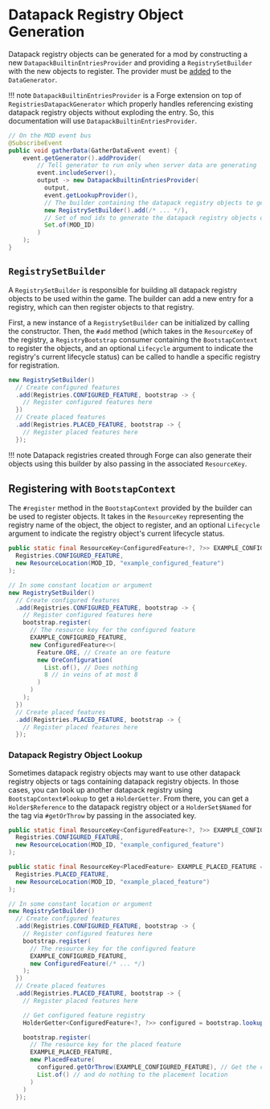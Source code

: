 Datapack Registry Object Generation
==================================

Datapack registry objects can be generated for a mod by constructing a new `DatapackBuiltinEntriesProvider` and providing a `RegistrySetBuilder` with the new objects to register. The provider must be [added][datagen] to the `DataGenerator`.

!!! note
    `DatapackBuiltinEntriesProvider` is a Forge extension on top of `RegistriesDatapackGenerator` which properly handles referencing existing datapack registry objects without exploding the entry. So, this documentation will use `DatapackBuiltinEntriesProvider`.

```java
// On the MOD event bus
@SubscribeEvent
public void gatherData(GatherDataEvent event) {
    event.getGenerator().addProvider(
        // Tell generator to run only when server data are generating
        event.includeServer(),
        output -> new DatapackBuiltinEntriesProvider(
          output,
          event.getLookupProvider(),
          // The builder containing the datapack registry objects to generate
          new RegistrySetBuilder().add(/* ... */),
          // Set of mod ids to generate the datapack registry objects of
          Set.of(MOD_ID)
        )
    );
}
```

`RegistrySetBuilder`
--------------------

A `RegistrySetBuilder` is responsible for building all datapack registry objects to be used within the game. The builder can add a new entry for a registry, which can then register objects to that registry.

First, a new instance of a `RegistrySetBuilder` can be initialized by calling the constructor. Then, the `#add` method (which takes in the `ResourceKey` of the registry, a `RegistryBootstrap` consumer containing the `BootstapContext` to register the objects, and an optional `Lifecycle` argument to indicate the registry's current lifecycle status) can be called to handle a specific registry for registration.

```java
new RegistrySetBuilder()
  // Create configured features
  .add(Registries.CONFIGURED_FEATURE, bootstrap -> {
    // Register configured features here
  })
  // Create placed features
  .add(Registries.PLACED_FEATURE, bootstrap -> {
    // Register placed features here
  });
```

!!! note
    Datapack registries created through Forge can also generate their objects using this builder by also passing in the associated `ResourceKey`.

Registering with `BootstapContext`
----------------------------------

The `#register` method in the `BootstapContext` provided by the builder can be used to register objects. It takes in the `ResourceKey` representing the registry name of the object, the object to register, and an optional `Lifecycle` argument to indicate the registry object's current lifecycle status. 

```java
public static final ResourceKey<ConfiguredFeature<?, ?>> EXAMPLE_CONFIGURED_FEATURE = ResourceKey.create(
  Registries.CONFIGURED_FEATURE,
  new ResourceLocation(MOD_ID, "example_configured_feature")
);

// In some constant location or argument
new RegistrySetBuilder()
  // Create configured features
  .add(Registries.CONFIGURED_FEATURE, bootstrap -> {
    // Register configured features here
    bootstrap.register(
      // The resource key for the configured feature
      EXAMPLE_CONFIGURED_FEATURE,
      new ConfiguredFeature<>(
        Feature.ORE, // Create an ore feature
        new OreConfiguration(
          List.of(), // Does nothing
          8 // in veins of at most 8
        )
      )
    );
  })
  // Create placed features
  .add(Registries.PLACED_FEATURE, bootstrap -> {
    // Register placed features here
  });
```

### Datapack Registry Object Lookup

Sometimes datapack registry objects may want to use other datapack registry objects or tags containing datapack registry objects. In those cases, you can look up another datapack registry using `BootstapContext#lookup` to get a `HolderGetter`. From there, you can get a `Holder$Reference` to the datapack registry object or a `HolderSet$Named` for the tag via `#getOrThrow` by passing in the associated key.

```java
public static final ResourceKey<ConfiguredFeature<?, ?>> EXAMPLE_CONFIGURED_FEATURE = ResourceKey.create(
  Registries.CONFIGURED_FEATURE,
  new ResourceLocation(MOD_ID, "example_configured_feature")
);

public static final ResourceKey<PlacedFeature> EXAMPLE_PLACED_FEATURE = ResourceKey.create(
  Registries.PLACED_FEATURE,
  new ResourceLocation(MOD_ID, "example_placed_feature")
);

// In some constant location or argument
new RegistrySetBuilder()
  // Create configured features
  .add(Registries.CONFIGURED_FEATURE, bootstrap -> {
    // Register configured features here
    bootstrap.register(
      // The resource key for the configured feature
      EXAMPLE_CONFIGURED_FEATURE,
      new ConfiguredFeature(/* ... */)
    );
  })
  // Create placed features
  .add(Registries.PLACED_FEATURE, bootstrap -> {
    // Register placed features here

    // Get configured feature registry
    HolderGetter<ConfiguredFeature<?, ?>> configured = bootstrap.lookup(Registries.CONFIGURED_FEATURE);

    bootstrap.register(
      // The resource key for the placed feature
      EXAMPLE_PLACED_FEATURE,
      new PlacedFeature(
        configured.getOrThrow(EXAMPLE_CONFIGURED_FEATURE), // Get the configured feature
        List.of() // and do nothing to the placement location
      )
    )
  });
```

[datagen]: ../index.md#data-providers